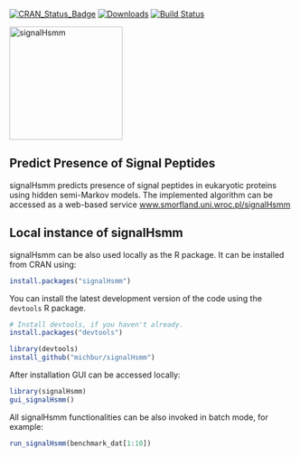 [![CRAN_Status_Badge](http://www.r-pkg.org/badges/version/signalhsmm)](http://cran.r-project.org/web/packages/signalhsmm)
[![Downloads](http://cranlogs.r-pkg.org/badges/signalhsmm)](http://cran.rstudio.com/package=signalhsmm)
[![Build Status](https://api.travis-ci.org/michbur/signalhsmm.png)](https://travis-ci.org/michbur/signalhsmm)

<img src="https://github.com/michbur/signalHsmm/blob/master/inst/logo.png" alt="signalHsmm" style="height: 200px;"/>

Predict Presence of Signal Peptides
-------------------------

signalHsmm predicts presence of signal peptides in eukaryotic proteins using hidden semi-Markov models. The implemented algorithm can be accessed as a web-based service www.smorfland.uni.wroc.pl/signalHsmm 

Local instance of signalHsmm
------------------------
signalHsmm can be also used locally as the R package. It can be installed from CRAN using:

```R
install.packages("signalHsmm")
```

You can install the latest development version of the code using the `devtools` R package.

```R
# Install devtools, if you haven't already.
install.packages("devtools")

library(devtools)
install_github("michbur/signalHsmm")
```

After installation GUI can be accessed locally:

```R
library(signalHsmm)
gui_signalHsmm()
```
All signalHsmm functionalities can be also invoked in batch mode, for example:

```R
run_signalHsmm(benchmark_dat[1:10])
```

